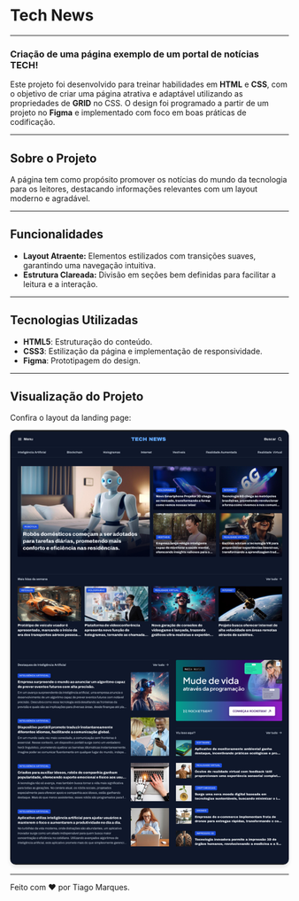 # Tech News

___

### Criação de uma página exemplo de um portal de notícias TECH!

Este projeto foi desenvolvido para treinar habilidades em **HTML** e **CSS**, com o objetivo de criar uma página atrativa e adaptável utilizando as propriedades de **GRID** no CSS. O design foi programado a partir de um projeto no **Figma** e implementado com foco em boas práticas de codificação.

---

## Sobre o Projeto

A página tem como propósito promover os notícias do mundo da tecnologia para os leitores, destacando informações relevantes com um layout moderno e agradável.

---

## Funcionalidades

- **Layout Atraente:** Elementos estilizados com transições suaves, garantindo uma navegação intuitiva.
- **Estrutura Clareada:** Divisão em seções bem definidas para facilitar a leitura e a interação.

---

## Tecnologias Utilizadas

- **HTML5**: Estruturação do conteúdo.
- **CSS3**: Estilização da página e implementação de responsividade.
- **Figma**: Prototipagem do design.

---

## Visualização do Projeto

Confira o layout da landing page:

<img src="capaProjeto.png" alt="Preview do projeto Zingen - Karaokê" style="border-radius: 10px; box-shadow: 0 4px 6px rgba(0, 0, 0, 0.1);">

---

Feito com :heart: por Tiago Marques.